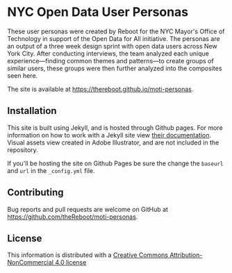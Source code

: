 # NYC Open Data User Personas

These user personas were created by Reboot for the NYC Mayor's Office of Technology in support of the Open Data for All initiative. The personas are an output of a three week design sprint with open data users across New York City. After conducting interviews, the team analyzed each unique experience—finding common themes and patterns—to create groups of similar users, these groups were then further analyzed into the composites seen here.

The site is available at https://thereboot.github.io/moti-personas.

## Installation

This site is built using Jekyll, and is hosted through Github pages. For more information on how to work with a Jekyll site view [their documentation](https://jekyllrb.com/docs/home/). Visual assets view created in Adobe Illustrator, and are not included in the repository.

If you'll be hosting the site on Github Pages be sure the change the `baseurl` and `url` in the `_config.yml` file. 

## Contributing

Bug reports and pull requests are welcome on GitHub at https://github.com/theReboot/moti-personas.

## License

This information is distributed with a [Creative Commons Attribution-NonCommercial 4.0 license](https://creativecommons.org/licenses/by-nc/4.0/)
